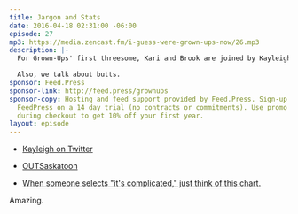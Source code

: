 ```yaml
---
title: Jargon and Stats
date: 2016-04-18 02:31:00 -06:00
episode: 27
mp3: https://media.zencast.fm/i-guess-were-grown-ups-now/26.mp3
description: |-
  For Grown-Ups' first threesome, Kari and Brook are joined by Kayleigh to talk about polyamorism, paramours and metamours and poly unicorns, cis/straight and queer poly, models and structures of poly relationships, how to (and how not to) go polyamorous, jealousy, compersion, and how poly is like Agile. Turns out, Kari’s the only one who’s seen Three’s Company.

  Also, we talk about butts.
sponsor: Feed.Press
sponsor-link: http://feed.press/grownups
sponsor-copy: Hosting and feed support provided by Feed.Press. Sign-up today and try
  FeedPress on a 14 day trial (no contracts or commitments). Use promo code grownups
  during checkout to get 10% off your first year.
layout: episode
---
```


* [Kayleigh on Twitter][1]

* [OUTSaskatoon][2]

* [When someone selects "it's complicated," just think of this chart.][3]

Amazing.

[1]: https://twitter.com/ihmurria
[2]: http://www.outsaskatoon.ca/
[3]: https://twitter.com/ftrain/status/716964817958002688/photo/1
